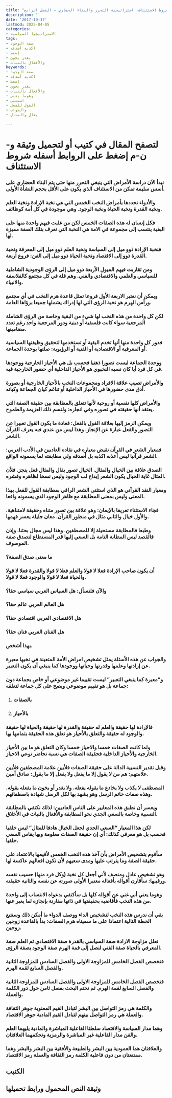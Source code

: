 ```yaml
---
title: "شروط الاستئناف، استراتيجية التحرر والبناء الحضاري – الفصل الرابع"
description: ''
date: '2017-10-17'
lastmod: 2025-04-05
categories:
- الاستراتيجيا السياسية
tags:
- صفة الوجود
- اكذبه أصدقه
- إضغط
- يغدر يخون
- والأفعال بالنيات
keywords:
- صفة الوجود
- اكذبه أصدقه
- إضغط
- يغدر يخون
- والأفعال بالنيات
- وهوما يعني
- استثنى
- القول للفعل
- والجواب
- يقال والمثال

---
```

# **لتصفح المقال في كتيب أو لتحميل وثيقة و-ن-م إضغط على الروابط أسفله** **شروط الاستئناف**

### نبدأ الآن دراسة الأمراض التي ينبغي التحرر منها حتى يتم البناء الحضاري على أسس سليمة تمكن من الاستئناف الذي يكون على الأقل بحجم النشأة الأولى.

### والأدواء نحددها بأمراض النخب الخمس التي هي نخبة الإرادة ونخبة العلم ونخبة القدرة ونخبة الحياة ونخبة الوجود. وهي موجودة في كل أمة كوظائف.

### فكل إنسان له هذه الصفات الخمس لكن من غلبت فيهم واحدة منها على البقية ينتسب إلى مجموعة في الامة هي النخبة التي تعرف بتلك الصفة مميزة لها.

### فنخبة الإرادة ذوو ميل إلى السياسة ونخبة العلم ذوو ميل إلى المعرفة ونخبة القدرة ذوو إلى الاقتصاد ونخبة الحياة ذوو ميل إلى الفن: فروع اربعة.

### ومن تقاربت فيهم الميول الأربعة ذوو ميل إلى الرؤى الوجودية الشاملية للسياسي والعلمي والاقتصادي والفني. وهم قلة في كل مجتمع كالفلاسفة والانبياء.

### ويمكن أن نعتبر الاربعة الأول فروعا تمثل قاعدة هرم النخب في أي مجتمع ورأس الهرم هو نخبة الرؤى التي لها إدراك يشملها جميعا برؤاها العامة.

### لكن كل واحدة من هذه النخب لها شيء من البقية وخاصة من الرؤى الشاملة المرجعية سواء كانت فلسفية أو دينية ودور المرجعية واحد رغم تعدد مضامينها.

### فدور كل واحدة منها أنها تخدم البقية أو تستخدمها لتحقيق وظيفتها السياسية أو المعرفية أو الاقتصادية أو الفنية أو الرؤيوية: صلتها بوحدة الجماعة.

### ووحدة الجماعة ليست تصورا ذهنيا فحسب بل هي الأحياز الخارجية ووجودها في كل فرد أيا كان نسبه النخبوي هو الأحياز الداخلية أي حضور الخارجية فيه.

### والأمراض تصيب علاقة الافراد ومجموعات النخب بالأحياز الخارجية أو بصورة أدق مدى حضورها في الأحياز الداخلية أو تناغم كيان الجماعة وكيانه.

### والأمراض كلها نفسية أو روحية لأنها تتعلق بالمطابقة بين حقيقة الصفة التي يعتقد أنها حقيقته في تصوره وفي انجازه: ولنسم ذلك العزيمة والطموح.

### ويمكن الرمز إليها بعلاقة القول بالفعل: فعادة ما يكون القول تعبيرا عن التصور والفعل عبارة عن الإنجاز. وهذا ليس من عندي فبه يعرف القرآن الشعر.

### فمعيار الشعر في القرآن نقيض معياره في نقاده العاديين في الأدب العربي: الشعر قرآنيا ليس أعذبه اكذبه بل أصدقه ولي مطابقته لما يسمونه الواقع.

### الصدق علاقة بين الخيال والمثال. الخيال تصور يقال والمثال فعل ينجز. فلأن المثال غاية الخيال يكون الشعر إبداع لب الوجود وليس نسخا لظاهره وقشره.

### ومعيار النقد القرآني هو الذي استثنى الشعر الراقي بمطابقة القول للفعل بهذا المعنى وليس بمعنى المطابقة مع ظاهر الوجود الذي يسمونه واقعا.

### فجاء الاستثناء تعريفا بالإيمان: وهو علاقة بين تصور متناه وحقيقة لامتناهية. والأول خيال والثاني مثال في منظور القرآن. معان جليلة يعسر فهمها.

### وطبعا فالمطابقة مستحيلة إلا للمصطفين. وهذا ليس مجال بحثنا. وإذن فالقصد ليس المطابة التامة بل السعي إليها قدر المستطاع لتصدق صفة الموصوف.

### ما معنى صدق الصفة؟

### أن يكون صاحب الإرادة فعلا لا قولا والعلم فعلا لا قولا والقدرة فعلا لا قولا والحياة فعلا لا قولا والوجود فعلا لا قولا.

### والآن فلنسأل: هل السياس العربي سياسي حقا؟

### هل العالم العربي عالم حقا؟

### هل الاقتصادي العربي اقتصادي حقا؟

### هل الفنان العربي فنان حقا؟

### بهذا أشخص.

### والجواب عن هذه الأسئلة يمثل تشخيص امراض الأمة المتعينة في نخبها معبرة عن إرادتها وعلمها وقدرتها وحياتها ووجودها كما ينبغي أن يكون التعبير.

### و”معبرة كما ينبغي التعبير” ليست تقييما غير موضوعي أو خاص بجماعة دون جماعة بل هو تقييم موضوعي ويصح على كل جماعة لتعلقه:

1. ### بالصفات
2. ### بالأحياز

### فالإرادة لها حقيقة والعلم له حقيقة والقدرة لها حقيقة والحياة لها حقيقة والوجود له حقيقة والتعلق بالأحياز هو تعلق هذه الحقيقة بتمامها بها.

### ولما كانت الصفات خمسا والاحياز خمسا وكان التعلق هو ما بين الأحياز الخارجية والأحياز الداخلية فحقيقة الصفات هي نسبة تحاضر نوعي الاحياز.

### وقبل تقدير النسبية الدالة على حقيقة الصفات فلأبين علامة المصطفين فلأبين علامتهم: هم من لا يقول إلا ما يفعل ولا يفعل إلا ما يقول: صادق أمين.

### المصطفى لا يكذب ولا يخادع ما يقوله يفعله. ولا يغدر أو يخون ما يفعله يقوله. وهذه صفات خاتم الرسل وهو يشهد بها لكل الرسل شهادة باصطفائهم.

### ويعسر أن نطبق هذه المعايير على الناس العاديين: لذلك نكتفي بالمطابقة النسبية وخاصة بالسعي الجدي نحو المطابقة والأفعال بالنيات في الأخلاق.

### لكن هذا المعيار “السعي الجدي لجعل الخيال هادفا للمثال” ليس خلقيا فحسب بل هو معرفي كذلك: أي إن حقيقة الصفات معلومة وبها يقاس السعي خلقيا.

### سأقوم بتشخيص الأمراض بأن آخذ هذه النخب الخمس لأقيمها بالاعتماد على حقيقة الصفة وما يترتب عليها ومدى سعيهم لأن تكون افعالهم عاكسة لها.

### وهو تشخيص عادل ومنصف لأني أجعل كل نخبة (وكل فرد منها) حسيب نفسه ورقيبها: سأقارن أقواله بأفعاله معتبرا الأولى صورته عن نفسه والثانية حقيقته.

### وهوما يعني أني غني عن أقواله كلها بل سأكتفي بدعواه الانتساب إلى واحدة من هذه النخب فأقاضيه بحقيقتها في ذاتها مقارنة بإنجازه لما يعبر عنها.

### بقي أن ندرس هذه النخب لتشخيص الداء ووصف الدواء ما أمكن ذلك وسنتبع الخطة التالية اعتمادا على ما سميناه هرم الصفات: بدأ بالقاعدة زوجين زوجين.

### نعلل مزاوجة الارادة صفة السياسي بالقدرة صفة الاقتصادي ثم العلم صفة المعرفي بالحياة صفة الفني لنصل إلى قمة الهرم صفة الوجود بصفة الرؤى.

### فنخصص الفصل الخامس للمزاوجة الاولى والفصل السادس للمزاوجة الثانية والفصل السابع لقمة الهرم.

### فنخصص الفصل الخامس للمزاوجة الاولى والفصل السادس للمزاوجة الثانية والفصل السابع لقمة الهرم. ثم نختم البحث بفصل ثامن حول دور الكلمة والعملة.

### والكلمة هي رمز التواصل بين البشر لتبادل القيم المعنوية جوهر الثقافة والعملة هي رمز التواصل بينهم لتبادل القيم المادية جوهر الاقتصاد.

### وهما مدار السياسة والاقتصاد سلطتا الفاعلية المباشرة والمادية يليهما العلم والفن مدار الفاعلية غير المباشرة والرمزية وتحكمهما العلاقتان.

### والعلاقتان هما العمودية بين البشر والطبيعة والأفقية بين البشر والبشر وهما ممتنعتان من دون فاعلية الكلمة رمز الثقافة والعملة رمز الاقتصاد.

## الكتيب

## وثيقة النص المحمول ورابط تحميلها

###

